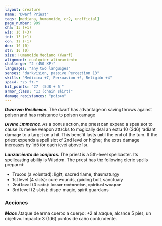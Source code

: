 ```yaml
---
layout: creature
name: "Dwarf Priest"
tags: [mediana, humanoide, cr2, unofficial]
page_number: 999
cha: 13 (+1)
wis: 16 (+3)
int: 13 (+1)
con: 12 (+1)
dex: 10 (0)
str: 10 (0)
size: Humanoide Mediano (dwarf)
alignment: cualquier alineamiento
challenge: "2 (450 XP)"
languages: "any two languages"
senses: "darkvision, passive Perception 13"
skills: "Medicina +7, Persuasion +3, Religión +4"
speed: "25 ft."
hit_points: "27  (5d8 + 5)"
armor_class: "13 (chain shirt)"
damage_resistances: "poison"
---
```


***Dwarven Resilience.*** The dwarf has advantage on saving throws against poison and has resistance to poison damage

***Divine Eminence.*** As a bonus action, the priest can expend a spell slot to cause its melee weapon attacks to magically deal an extra 10 (3d6) radiant damage to a target on a hit. This benefit lasts until the end of the turn. If the priest expends a spell slot of 2nd level or higher, the extra damage increases by 1d6 for each level above 1st.

***Lanzamiento de conjuros.*** The priest is a 5th-level spellcaster. Its spellcasting ability is Wisdom. The priest has the following cleric spells prepared:
* Trucos (a voluntad): light, sacred flame, thaumaturgy
* 1st level (4 slots): cure wounds, guiding bolt, sanctuary
* 2nd level (3 slots): lesser restoration, spiritual weapon
* 3rd level (2 slots): dispel magic, spirit guardians

### Acciones

***Mace*** Ataque de arma cuerpo a cuerpo: +2 al ataque, alcance 5 pies, un objetivo. Impacto: 3 (1d6) puntos de daño contundente.